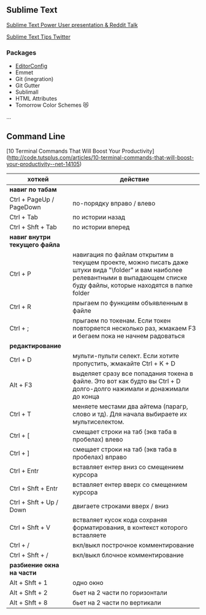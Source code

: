 ## Sublime Text

[Sublime Text Power User presentation & Reddit Talk](http://www.reddit.com/r/webdev/comments/2c4gt9/become_a_sublime_text_power_user_presentation_use/)

[Sublime Text Tips Twitter](https://twitter.com/SublimeTxtTips)

### Packages
* [EditorConfig](http://editorconfig.org/)
* Emmet
* Git (inegration)
* Git Gutter
* Sublimall
* HTML Attributes
* Tomorrow Color Schemes :heart_eyes_cat: 

...

## Command Line
[10 Terminal Commands That Will Boost Your Productivity]
(http://code.tutsplus.com/articles/10-terminal-commands-that-will-boost-your-productivity--net-14105)


|хоткей				| действие|
|-----------------------|-----------------------|
|**навиг по табам**|
|Ctrl + PageUp / PageDown|	по-порядку вправо / влево|
|Ctrl + Tab		|	по истории назад|
|Ctrl + Shft + Tab			|	по истории вперед|
|**навиг внутри текущего файла**|
|Ctrl + P					|навигация по файлам открытим в текущем проекте, можно писать даже штуки вида "\folder" и вам наиболее релевантными в выпадающем списке буду файлы, которые находятся в папке folder|
|Ctrl + R				|	прыгаем по функциям объявленным в файле |
|Ctrl + ;				|	прыгаем по токенам. Если токен повторяется несколько раз, жмакаем F3 и бегаем пока не начнем радоваться |
|**редактирование**||
|Ctrl + D				|	мульти-пульти селект. Если хотите пропустить, жмакайте Ctrl + K + D|
|Alt + F3				|	выделяет сразу все попадания токена в файле. Это вот как будто вы Ctrl + D долго-долго нажимали и донажимали до конца |
|Ctrl + T 				|	меняете местами два айтема (парагр, слово и тд). Для начала выбираете их мультиселектом.|
|Ctrl + [				|	смещает строки на таб (экв таба в пробелах) влево|
|Ctrl + ]				|	смещает строки на таб (экв таба в пробелах) вправо|
|Ctrl + Entr			|		вставляет ентер вниз со смещением курсора|
|Ctrl + Shft + Entr		|	вставляет ентер вверх со смещением курсора|
|Ctrl + Shft + Up / Down|		двигаете строками вверх / вниз|
|Ctrl + Shft + V		|		встваляет кусок кода сохраняя форматирования, в контекст которого вставляете|
|Ctrl + /| вкл/выкл построчное комментирование |
|Ctrl + Shft + /| вкл/выкл блочное комментирование |
|**разбиение окна на части**||
|Alt + Shft + 1		|		одно окно|
|Alt + Shft + 2		|		бьет на 2 части по горизонтали|
|Alt + Shft + 8		|		бьет на 2 части по вертикали|

